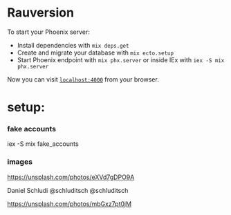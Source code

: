 # Rauversion

To start your Phoenix server:

  * Install dependencies with `mix deps.get`
  * Create and migrate your database with `mix ecto.setup`
  * Start Phoenix endpoint with `mix phx.server` or inside IEx with `iex -S mix phx.server`

Now you can visit [`localhost:4000`](http://localhost:4000) from your browser.


# setup:

### fake accounts

  iex -S mix fake_accounts


### images

https://unsplash.com/photos/eXVd7gDPO9A


Daniel Schludi
@schluditsch
@schluditsch

https://unsplash.com/photos/mbGxz7pt0jM
